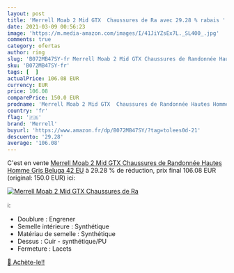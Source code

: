```yaml
---
layout: post
title: 'Merrell Moab 2 Mid GTX  Chaussures de Ra avec 29.28 % rabais '
date: 2021-03-09 00:56:23
image: 'https://m.media-amazon.com/images/I/41JiYZsEx7L._SL400_.jpg'
comments: true
category: ofertas
author: ring
slug: 'B072MB47SY-fr Merrell Moab 2 Mid GTX Chaussures de Randonnée Hautes...'
sku: 'B072MB47SY-fr'
tags: [  ]
actualPrice: 106.08 EUR
currency: EUR
price: 106.08
comparePrice: 150.0 EUR
prodname: 'Merrell Moab 2 Mid GTX  Chaussures de Randonnée Hautes Homme  Gris  Beluga   42 EU'
country: 'fr'
flag: '🇫🇷'
brand: 'Merrell'
buyurl: 'https://www.amazon.fr/dp/B072MB47SY/?tag=tolees0d-21'
descuento: '29.28'
average: '106.08'
---
```


C'est en vente [Merrell Moab 2 Mid GTX  Chaussures de Randonnée Hautes Homme  Gris  Beluga   42 EU](https://www.amazon.fr/dp/B072MB47SY/?tag=tolees0d-21)  à  29.28 % de réduction, prix final  106.08 EUR (original: 150.0 EUR) ici:

[![Merrell Moab 2 Mid GTX  Chaussures de Ra](https://m.media-amazon.com/images/I/41JiYZsEx7L._SL400_.jpg)](https://www.amazon.fr/dp/B072MB47SY/?tag=tolees0d-21)

ℹ️:

- Doublure : Engrener
- Semelle intérieure : Synthétique
- Matériau de semelle : Synthétique
- Dessus : Cuir - synthétique/PU
- Fermeture : Lacets

[🛒 Achète-le!!](https://www.amazon.fr/dp/B072MB47SY/?tag=tolees0d-21)
